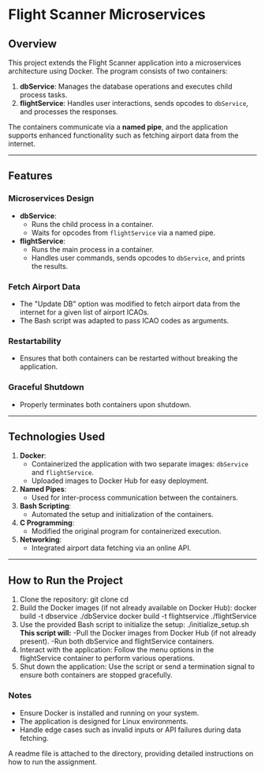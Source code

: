 # Flight Scanner Microservices

## Overview
This project extends the Flight Scanner application into a microservices architecture using Docker. The program consists of two containers:
1. **dbService**: Manages the database operations and executes child process tasks.
2. **flightService**: Handles user interactions, sends opcodes to `dbService`, and processes the responses.

The containers communicate via a **named pipe**, and the application supports enhanced functionality such as fetching airport data from the internet.

---

## Features
### Microservices Design
- **dbService**:
  - Runs the child process in a container.
  - Waits for opcodes from `flightService` via a named pipe.
- **flightService**:
  - Runs the main process in a container.
  - Handles user commands, sends opcodes to `dbService`, and prints the results.

### Fetch Airport Data
- The "Update DB" option was modified to fetch airport data from the internet for a given list of airport ICAOs.
- The Bash script was adapted to pass ICAO codes as arguments.

### Restartability
- Ensures that both containers can be restarted without breaking the application.

### Graceful Shutdown
- Properly terminates both containers upon shutdown.

---

## Technologies Used
1. **Docker**:
   - Containerized the application with two separate images: `dbService` and `flightService`.
   - Uploaded images to Docker Hub for easy deployment.
2. **Named Pipes**:
   - Used for inter-process communication between the containers.
3. **Bash Scripting**:
   - Automated the setup and initialization of the containers.
4. **C Programming**:
   - Modified the original program for containerized execution.
5. **Networking**:
   - Integrated airport data fetching via an online API.

---

## How to Run the Project
1. Clone the repository:
   git clone <repository-url>
   cd <repository-directory>
2. Build the Docker images (if not already available on Docker Hub):
   docker build -t dbservice ./dbService
   docker build -t flightservice ./flightService
3. Use the provided Bash script to initialize the setup:
  ./initialize_setup.sh
  **This script will:**
  -Pull the Docker images from Docker Hub (if not already present).
  -Run both dbService and flightService containers.
4. Interact with the application:
   Follow the menu options in the flightService container to perform various operations.
5. Shut down the application:
   Use the script or send a termination signal to ensure both containers are stopped gracefully.

  ### Notes
- Ensure Docker is installed and running on your system.
- The application is designed for Linux environments.
- Handle edge cases such as invalid inputs or API failures during data fetching.

A readme file is attached to the directory, providing detailed instructions on how to run the assignment.
